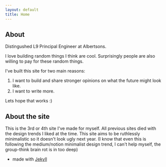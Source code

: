 ```yaml
---
layout: default
title: Home
---
```


## About
Distingushed L9 Principal Engineer at Albertsons.

I love building random things I think are cool. Surprisingly people are also willing to pay for these random things.

I've built this site for two main reasons:
1. I want to build and share stronger opinions on what the future might look like.
2. I want to write more.

Lets hope that works :)

## About the site
This is the 3rd or 4th site I've made for myself. 
All previous sites died with the design trends I liked at the time.
This site aims to be ruthlessly minimalistic so it doesn't look ugly next year. (I know that even this is following the medium/notion minimalist design trend, I can't help myself, the group-think brain rot is in too deep)
- made with [Jekyll](https://jekyllrb.com/)